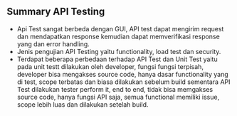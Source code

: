 ## Summary API Testing ## 
- Api Test sangat berbeda dengan GUI, API test dapat mengirim request dan mendapatkan response kemudian dapat memverifikasi response yang dan error handling. 
- Jenis pengujian API Testing yaitu functionality, load test dan security. 
- Terdapat beberapa perbedaan terhadap API Test dan Unit Test yaitu pada unit testt dilakukan oleh developer, fungsi fungsi terpisah, developer bisa mengakses source code, hanya dasar functionality yang di test, scope terbatas dan biasa dilakukan sebelum build sementara API Test dilakukan tester perform it, end to end, tidak bisa memgakses source code, hanya fungsi API saja, semua functional memiliki issue, scope lebih luas dan dilakukan setelah build.